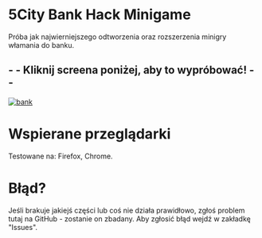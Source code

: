 # 5City Bank Hack Minigame

Próba jak najwierniejszego odtworzenia oraz rozszerzenia minigry włamania do banku.

## - - Kliknij screena poniżej, aby to wypróbować! - - 

[![bank](https://user-images.githubusercontent.com/90990679/140612277-ef2d8312-091e-46b7-8acb-870de6c832f4.png)](https://deemor.github.io/minigameBank/)

# Wspierane przeglądarki
Testowane na: Firefox, Chrome.

# Błąd?
Jeśli brakuje jakiejś części lub coś nie działa prawidłowo, zgłoś problem tutaj na GitHub - zostanie on zbadany.
Aby zgłosić błąd wejdź w zakładkę "Issues".
